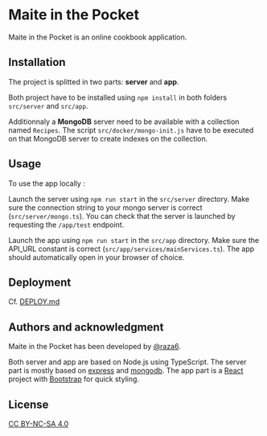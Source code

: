 # Maite in the Pocket

Maite in the Pocket is an online cookbook application.

## Installation

The project is splitted in two parts: **server** and **app**.

Both project have to be installed using `npm install` in both folders `src/server` and `src/app`.

Additionnaly a **MongoDB** server need to be available with a collection named `Recipes`. The script `src/docker/mongo-init.js` have to be executed on that MongoDB server to create indexes on the collection.

## Usage

To use the app locally :

Launch the server using `npm run start` in the `src/server` directory. Make sure the connection string to your mongo server is correct (`src/server/mongo.ts`). You can check that the server is launched by requesting the `/app/test` endpoint.

Launch the app using `npm run start` in the `src/app` directory. Make sure the API_URL constant is correct (`src/app/services/mainServices.ts`). The app should automatically open in your browser of choice.

## Deployment

Cf. [DEPLOY.md](./DEPLOY.md)

## Authors and acknowledgment

Maite in the Pocket has been developed by [@raza6](https://github.com/raza6).

Both server and app are based on Node.js using TypeScript. The server part is mostly based on [express](https://www.npmjs.com/package/express) and [mongodb](https://www.npmjs.com/package/mongodb). The app part is a [React](https://www.npmjs.com/package/react) project with [Bootstrap](https://getbootstrap.com/) for quick styling.

## License

[CC BY-NC-SA 4.0](https://creativecommons.org/licenses/by-nc-sa/4.0/legalcode)